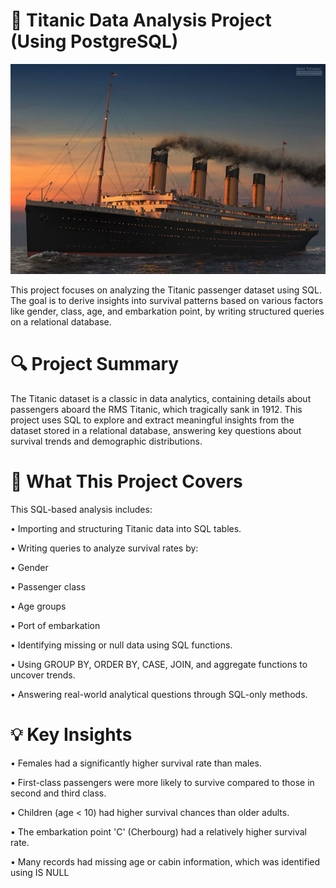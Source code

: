 # 🚢 Titanic Data Analysis Project (Using PostgreSQL)
![Titanic](https://github.com/132006-bhumi/Titanic-SQL-Project/blob/main/Titanic%20Photo.jpeg)

This project focuses on analyzing the Titanic passenger dataset using SQL. The goal is to derive insights into survival patterns based on various factors like gender, class, age, and embarkation point, by writing structured queries on a relational database.
# 🔍 Project Summary
The Titanic dataset is a classic in data analytics, containing details about passengers aboard the RMS Titanic, which tragically sank in 1912. This project uses SQL to explore and extract meaningful insights from the dataset stored in a relational database, answering key questions about survival trends and demographic distributions.
# 🎯 What This Project Covers
This SQL-based analysis includes:

• Importing and structuring Titanic data into SQL tables.

• Writing queries to analyze survival rates by:

• Gender

• Passenger class

• Age groups

• Port of embarkation

• Identifying missing or null data using SQL functions.

• Using GROUP BY, ORDER BY, CASE, JOIN, and aggregate functions to uncover trends.

• Answering real-world analytical questions through SQL-only methods.
# 💡 Key Insights
• Females had a significantly higher survival rate than males.

• First-class passengers were more likely to survive compared to those in second and third class.

• Children (age < 10) had higher survival chances than older adults.

• The embarkation point 'C' (Cherbourg) had a relatively higher survival rate.

• Many records had missing age or cabin information, which was identified using IS NULL
